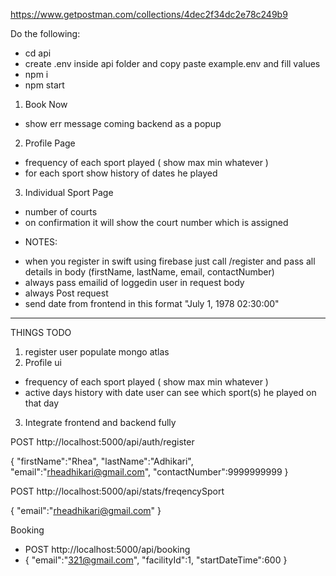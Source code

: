 https://www.getpostman.com/collections/4dec2f34dc2e78c249b9

Do the following:

-   cd api
-   create .env inside api folder and copy paste example.env and fill values
-   npm i
-   npm start

1. Book Now

-   show err message coming backend as a popup

2. Profile Page

-   frequency of each sport played ( show max min whatever )
-   for each sport show history of dates he played

3. Individual Sport Page

-   number of courts
-   on confirmation it will show the court number which is assigned

*   NOTES:

-   when you register in swift using firebase just call /register and pass all details in body (firstName, lastName, email, contactNumber)
-   always pass emailid of loggedin user in request body
-   always Post request
-   send date from frontend in this format "July 1, 1978 02:30:00"

---

THINGS TODO

1. register user populate mongo atlas
2. Profile ui

-   frequency of each sport played ( show max min whatever )
-   active days history with date user can see which sport(s) he played on that day

3. Integrate frontend and backend fully

POST http://localhost:5000/api/auth/register

{
"firstName":"Rhea",
"lastName":"Adhikari",
"email":"rheadhikari@gmail.com",
"contactNumber":9999999999
}

POST http://localhost:5000/api/stats/freqencySport

{
"email":"rheadhikari@gmail.com"
}

Booking

-   POST http://localhost:5000/api/booking
-   {
    "email":"321@gmail.com",
    "facilityId":1,
    "startDateTime":600
    }
